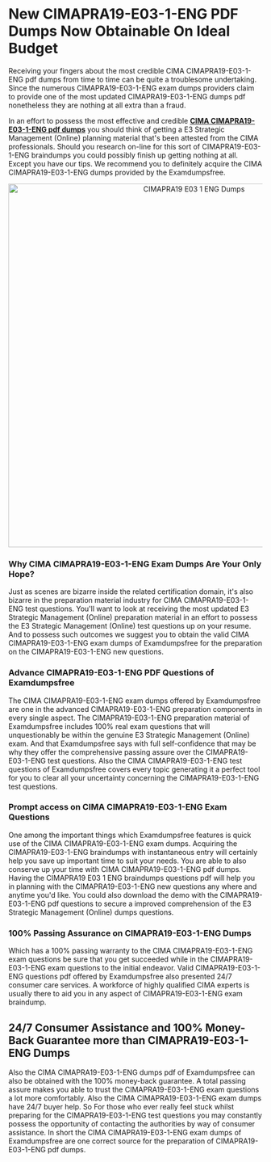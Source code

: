 <h1>New CIMAPRA19-E03-1-ENG PDF Dumps Now Obtainable On Ideal Budget</h1>
<p>Receiving your fingers about the most credible CIMA CIMAPRA19-E03-1-ENG pdf dumps from time to time can be quite a troublesome undertaking. Since the numerous CIMAPRA19-E03-1-ENG exam dumps providers claim to provide one of the most updated CIMAPRA19-E03-1-ENG dumps pdf nonetheless they are nothing at all extra than a fraud.</p>
<p>In an effort to possess the most effective and credible <strong><a href="https://examdumpsfree.com/CIMAPRA19-E03-1-ENG-exam-dumps">CIMA CIMAPRA19-E03-1-ENG pdf dumps</a></strong> you should think of getting a E3 Strategic Management (Online) planning material that's been attested from the CIMA professionals. Should you research on-line for this sort of CIMAPRA19-E03-1-ENG braindumps you could possibly finish up getting nothing at all. Except you have our tips. We recommend you to definitely acquire the CIMA CIMAPRA19-E03-1-ENG dumps provided by the Examdumpsfree.</p>
<p style="text-align: center;"><a href="https://examdumpsfree.com/CIMAPRA19-E03-1-ENG-exam-dumps"><img src="https://i.ibb.co/yV3fvNg/Exam-Dumps-Free.png" alt="CIMAPRA19 E03 1 ENG Dumps" width="720" /></a></p>
<h3>Why CIMA CIMAPRA19-E03-1-ENG Exam Dumps Are Your Only Hope?</h3>
<p>Just as scenes are bizarre inside the related certification domain, it's also bizarre in the preparation material industry for CIMA CIMAPRA19-E03-1-ENG test questions. You'll want to look at receiving the most updated E3 Strategic Management (Online) preparation material in an effort to possess the E3 Strategic Management (Online) test questions up on your resume. And to possess such outcomes we suggest you to obtain the valid CIMA CIMAPRA19-E03-1-ENG exam dumps of Examdumpsfree for the preparation on the CIMAPRA19-E03-1-ENG new questions.</p>
<h3><strong>Advance CIMAPRA19-E03-1-ENG PDF Questions of Examdumpsfree</strong></h3>
<p>The CIMA CIMAPRA19-E03-1-ENG exam dumps offered by Examdumpsfree are one in the advanced CIMAPRA19-E03-1-ENG preparation components in every single aspect. The CIMAPRA19-E03-1-ENG preparation material of Examdumpsfree includes 100% real exam questions that will unquestionably be within the genuine E3 Strategic Management (Online) exam. And that Examdumpsfree says with full self-confidence that may be why they offer the comprehensive passing assure over the CIMAPRA19-E03-1-ENG test questions. Also the CIMA CIMAPRA19-E03-1-ENG test questions of Examdumpsfree covers every topic generating it a perfect tool for you to clear all your uncertainty concerning the CIMAPRA19-E03-1-ENG test questions.</p>
<h3><strong>Prompt access on CIMA CIMAPRA19-E03-1-ENG Exam Questions</strong></h3>
<p>One among the important things which Examdumpsfree features is quick use of the CIMA CIMAPRA19-E03-1-ENG exam dumps. Acquiring the CIMAPRA19-E03-1-ENG braindumps with instantaneous entry will certainly help you save up important time to suit your needs. You are able to also conserve up your time with CIMA CIMAPRA19-E03-1-ENG pdf dumps. Having the CIMAPRA19 E03 1 ENG braindumps questions pdf will help you in planning with the CIMAPRA19-E03-1-ENG new questions any where and anytime you'd like. You could also download the demo with the CIMAPRA19-E03-1-ENG pdf questions to secure a improved comprehension of the E3 Strategic Management (Online) dumps questions.</p>
<h3><strong>100% Passing Assurance on CIMAPRA19-E03-1-ENG Dumps</strong></h3>
<p>Which has a 100% passing warranty to the CIMA CIMAPRA19-E03-1-ENG exam questions be sure that you get succeeded while in the CIMAPRA19-E03-1-ENG exam questions to the initial endeavor. Valid CIMAPRA19-E03-1-ENG questions pdf offered by Examdumpsfree also presented 24/7 consumer care services. A workforce of highly qualified CIMA experts is usually there to aid you in any aspect of CIMAPRA19-E03-1-ENG exam braindump.</p>
<h2><strong>24/7 Consumer Assistance and 100% Money-Back Guarantee more than CIMAPRA19-E03-1-ENG Dumps</strong></h2>
<p>Also the CIMA CIMAPRA19-E03-1-ENG dumps pdf of Examdumpsfree can also be obtained with the 100% money-back guarantee. A total passing assure makes you able to trust the CIMAPRA19-E03-1-ENG exam questions a lot more comfortably. Also the CIMA CIMAPRA19-E03-1-ENG exam dumps have 24/7 buyer help. So For those who ever really feel stuck whilst preparing for the CIMAPRA19-E03-1-ENG test questions you may constantly possess the opportunity of contacting the authorities by way of consumer assistance. In short the CIMA CIMAPRA19-E03-1-ENG exam dumps of Examdumpsfree are one correct source for the preparation of CIMAPRA19-E03-1-ENG pdf dumps.</p>
<h3>&nbsp;</h3>
<h3>&nbsp;</h3>
